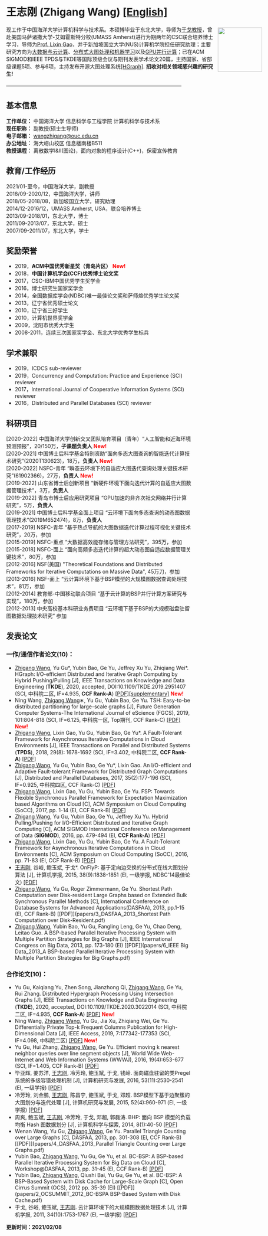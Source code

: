 # 王志刚 (Zhigang Wang)                 [[English]](https://wzgcs.github.io/english.html)     

<p style="width:700px;">
    <img src="/zhigang.jpg" align="right" width="120" hspace="5" vspace="5">
    现工作于中国海洋大学计算机科学与技术系。本硕博毕业于东北大学，导师为<a href="http://faculty.neu.edu.cn/yuge/">于戈教授</a>，曾赴美国马萨诸撒大学-艾姆霍斯特分校(UMASS Amherst)进行为期两年的CSC联合培养博士学习，导师为<a href="http://www-unix.ecs.umass.edu/~lgao/">Prof. Lixin Gao</a>，并于新加坡国立大学(NUS)计算机学院担任研究助理；主要研究方向为<u>大数据与云计算</u>、<u>分布式大图处理和机器学习</u>以及<u>GPU并行计算</u>；已在ACM SIGMOD和IEEE TPDS与TKDE等国际顶级会议与期刊发表学术论文20篇，主持国家、省部级课题5项、参与6项，主持发布开源大图处理系统<a href="https://github.com/HybridGraph/HGraph">[HGraph]</a>. <b>招收对相关领域感兴趣的研究生!</b>
</p>

——————————————————————————————————

## 基本信息
**工作单位：** 中国海洋大学 信息科学与工程学院 计算机科学与技术系   
**现任职称：** 副教授(硕士生导师)   
**电子邮箱：** wangzhigang@ouc.edu.cn   
**办公地址：** 海大崂山校区 信息楼南楼B511   
**教授课程：** 离散数学I&II(图论)，面向对象的程序设计(C++)，保密宣传教育   

## 教育/工作经历
2021/01-至今，中国海洋大学，副教授   
2018/09-2020/12，中国海洋大学，讲师   
2018/05-2018/08，新加坡国立大学，研究助理   
2014/12-2016/12，UMASS Amherst, USA，联合培养博士   
2013/09-2018/01，东北大学，博士   
2011/09-2013/07，东北大学，硕士   
2007/09-2011/07，东北大学，学士   

## 奖励荣誉
* 2019，**ACM中国优秀新星奖（青岛片区）** <span style="color:red;">**New!**</span>  
* 2018，**中国计算机学会(CCF)优秀博士论文奖**    
* 2017，CSC-IBM中国优秀学生奖学金   
* 2016，博士研究生国家奖学金   
* 2014，全国数据库学会(NDBC)唯一最佳论文奖和萨师煊优秀学生论文奖   
* 2013，辽宁省优秀硕士论文   
* 2010，辽宁省三好学生   
* 2010，计算机世界奖学金   
* 2009，沈阳市优秀大学生   
* 2008-2011，连续三次国家奖学金、东北大学优秀学生标兵   

## 学术兼职
* 2019，ICDCS sub-reviewer   
* 2019，Concurrency and Computation: Practice and Experience (SCI) reviewer   
* 2017，International Journal of Cooperative Information Systems (SCI) reviewer   
* 2016，Distributed and Parallel Databases (SCI) reviewer   

## 科研项目
[2020-2022] 中国海洋大学创新交叉团队培育项目（青年）“人工智能和近海环境预测预报”，20/150万，**子课题负责人** <span style="color:red;">**New!**</span>  
[2020-2021] 中国博士后科学基金特别资助“面向多态大图查询的智能迭代计算技术研究”(2020T130623)，18万，**负责人** <span style="color:red;">**New!**</span>  
[2020-2022] NSFC-青年 “瞬态云环境下的自适应大图迭代查询处理关键技术研究”(61902366)，27万，**负责人** <span style="color:red;">**New!**</span>   
[2019-2022] 山东省博士后创新项目 “新硬件环境下面向迭代计算的自适应大图数据管理技术”，3万，**负责人**    
[2019-2022] 青岛市博士后应用研究项目 “GPU加速的非齐次社交网络并行计算研究”，5万，**负责人**    
[2019-2021]	中国博士后科学基金面上项目 “云环境下面向多态查询的动态图数据管理技术”(2019M652474)，8万，**负责人**  
[2017-2019]	NSFC-青年 “基于热点导航的大图数据迭代计算过程可视化关键技术研究”，20万，参加   
[2015-2019]	NSFC-重点 “大数据高效能存储与管理方法研究”，395万，参加   
[2015-2018]	NSFC-面上 “面向高频多态迭代计算的超大动态图自适应数据管理关键技术”，80万，参加   
[2012-2016]	NSF(美国) "Theoretical Foundations and Distributed Frameworks for Iterative Computations on Massive Data", 45万刀，参加   
[2013-2016]	NSF-面上 “云计算环境下基于BSP模型的大规模图数据查询处理技术”，81万，参加   
[2012-2014]	教育部-中国移动联合项目 “基于云计算的BSP并行计算方案研究与实现”，180万，参加   
[2012-2013]	中央高校基本科研业务费项目 “云环境下基于BSP的大规模磁盘驻留图数据处理技术研究” 参加   

## 发表论文
### 一作/通信作者论文(10)：   
* <u>Zhigang Wang</u>, Yu Gu*, Yubin Bao, Ge Yu, Jeffrey Xu Yu, Zhiqiang Wei*. HGraph: I/O-efficient Distributed and Iterative Graph Computing by Hybrid Pushing/Pulling [J], IEEE Transactions on Knowledge and Data Engineering (**TKDE**), 2020, accepted, DOI:10.1109/TKDE.2019.2951407 (SCI, 中科院二区, IF=4.935, **CCF Rank-A**) [[PDF]](papers/19_tkde_hgraph_preprint.pdf)[[supplementary]](papers/19_tkde_hgraph_supp.pdf) <span style="color:red;">**New!**</span>    
* Ning Wang, <u>Zhigang Wang</u>∗, Yu Gu, Yubin Bao, Ge Yu. TSH: Easy-to-be distributed partitioning for large-scale graphs [J], Future Generation Computer Systems-The International Journal of eScience (FGCS), 2019, 101:804-818 (SCI, IF=6.125, 中科院一区, Top期刊, CCF Rank-C) [[PDF]](papers/17_FGCS_2019_tsh_partitioning.pdf) <span style="color:red;">**New!**</span>   
* <u>Zhigang Wang</u>, Lixin Gao, Yu Gu, Yubin Bao, Ge Yu*. A Fault-Tolerant Framework for Asynchronous Iterative Computations in Cloud Environments [J], IEEE Transactions on Parallel and Distributed Systems (**TPDS**), 2018, 29(8): 1678-1692 (SCI, IF=3.402, 中科院二区, **CCF Rank-A**) [[PDF]](papers/16_TPDS_2018_fc_asyn.pdf)   
* <u>Zhigang Wang</u>, Yu Gu, Yubin Bao, Ge Yu*, Lixin Gao. An I/O-efficient and Adaptive Fault-tolerant Framework for Distributed Graph Computations [J], Distributed and Parallel Databases, 2017, 35(2):177-196 (SCI, IF=0.925, 中科院四区, CCF Rank-C) [[PDF]](papers/14_DPD_2017_弹性容错.pdf)   
* <u>Zhigang Wang</u>, Lixin Gao, Yu Gu, Yubin Bao, Ge Yu. FSP: Towards Flexible Synchronous Parallel Framework for Expectation Maximization based Algorithms on Cloud [C], ACM Symposium on Cloud Computing (SoCC), 2017, pp. 1-14 (EI, CCF Rank-B) [[PDF]](papers/15_SoCC_2017_fsp.pdf)   
* <u>Zhigang Wang</u>, Yu Gu, Yubin Bao, Ge Yu, Jeffrey Xu Yu. Hybrid Pulling/Pushing for I/O-Efficient Distributed and Iterative Graph Computing [C], ACM SIGMOD International Conference on Management of Data (**SIGMOD**), 2016, pp. 479-494 (EI, **CCF Rank-A**) [[PDF]](papers/11_SIGMOD_2016_hybrid.pdf)   
* <u>Zhigang Wang</u>, Lixin Gao, Yu Gu, Yubin Bao, Ge Yu. A Fault-Tolerant Framework for Asynchronous Iterative Computations in Cloud Environments [C], ACM Symposium on Cloud Computing (SoCC), 2016, pp. 71-83 (EI, CCF Rank-B) [[PDF]](papers/12_SoCC_2016_fc_asyn.pdf)   
* <u>王志刚</u>, 谷峪, 鲍玉斌, 于戈*. OnFlyP: 基于定向边交换的分布式在线大图划分算法 [J], 计算机学报, 2015, 38(9):1838-1851 (EI, 一级学报, NDBC'14最佳论文) [[PDF]](papers/10_计算机学报_2015_在线大图划分.pdf)   
* <u>Zhigang Wang</u>, Yu Gu, Roger Zimmermann, Ge Yu. Shortest Path Computation over Disk-resident Large Graphs based on Extended Bulk Synchronous Parallel Methods [C], International Conference on Database Systems for Advanced Applications(DASFAA), 2013, pp.1-15 (EI, CCF Rank-B) [[PDF]](papers/3_DASFAA_2013_Shortest Path Computation over Disk-Resident.pdf)   
* <u>Zhigang Wang</u>, Yubin Bao, Yu Gu, Fangling Leng, Ge Yu, Chao Deng, Leitao Guo. A BSP-based Parallel Iterative Processing System with Multiple Partition Strategies for Big Graphs [J], IEEE International Congress on Big Data, 2013, pp. 173-180 (EI) [[PDF]](papers/6_IEEE Big Data_2013_A BSP-based Parallel Iterative Processing System with Multiple Partition Strategies for Big Graphs.pdf)   

### 合作论文(10)：  
* Yu Gu, Kaiqiang Yu, Zhen Song, Jianzhong Qi, <u>Zhigang Wang</u>, Ge Yu, Rui Zhang. Distributed Hypergraph Processing Using Intersection Graphs [J], IEEE Transactions on Knowledge and Data Engineering (**TKDE**), 2020, accepted, DOI:10.1109/TKDE.2020.3022014 (SCI, 中科院二区, IF=4.935, **CCF Rank-A**) [[PDF]](papers/20_tkde_hypergraph_preprint.pdf) <span style="color:red;">**New!**</span>  
* Ning Wang, <u>Zhigang Wang</u>, Yu Gu, Jia Xu, Zhiqiang Wei, Ge Yu. Differentially Private Top-k Frequent Columns Publication for High-Dimensional Data [J], IEEE Access, 2019, 7:177342-177353 (SCI, IF=4.098, 中科院二区) [[PDF]](papers/18_ACCESS_2019_dp.pdf) <span style="color:red;">**New!**</span>   
* Yu Gu, Hui Zhang, <u>Zhigang Wang</u>, Ge Yu. Efficient moving k nearest neighbor queries over line segment objects [J], World Wide Web-Internet and Web Information Systems (WWWJ), 2016, 19(4):653-677 (SCI, IF=1.405, CCF Rank-B) [[PDF]](papers/9_WWWJ_2015_kneighbors.pdf)   
* 毕亚辉, 姜苏洋, <u>王志刚</u>, 冷芳玲, 鲍玉斌, 于戈, 钱岭. 面向磁盘驻留的类Pregel系统的多级容错处理机制 [J], 计算机研究与发展, 2016, 53(11):2530-2541 (EI, 一级学报) [[PDF]](papers/13_计算机研究与发展_2016_多级容错.pdf)   
* 冷芳玲, 刘金鹏, <u>王志刚</u>, 陈昌宁, 鲍玉斌, 于戈, 邓超. BSP模型下基于边聚簇的大图划分与迭代处理 [J], 计算机研究与发展, 2015, 52(4):960-971 (EI, 一级学报) [[PDF]](papers/8_计算机研究与发展_2015_图划分_边聚簇.pdf)   
* 周爽, 鲍玉斌, <u>王志刚</u>, 冷芳玲, 于戈, 邓超, 郭磊涛. BHP: 面向 BSP 模型的负载均衡 Hash 图数据划分 [J], 计算机科学与探索, 2014, 8(1):40-50 [[PDF]](papers/7_计算机科学与探索_2014_图划分_BHP.pdf)   
* Wenan Wang, Yu Gu, <u>Zhigang Wang</u>, Ge Yu. Parallel Triangle Counting over Large Graphs [C], DASFAA, 2013, pp. 301-308 (EI, CCF Rank-B) [[PDF]](papers/4_DASFAA_2013_Parallel Triangle Counting over Large Graphs.pdf)   
* Yubin Bao, <u>Zhigang Wang</u>, Yu Gu, Ge Yu, et al. BC-BSP: A BSP-based Parallel Iterative Processing System for Big Data on Cloud [C], Workshop@DASFAA, 2013, pp. 31-45 (EI, CCF Rank-B) [[PDF]](papers/5_DASFAA_BDMA_2013_BC-BSP.pdf)   
* Yubin Bao, <u>Zhigang Wang</u>, Qiushi Bai, Yu Gu, Ge Yu, et al. BC-BSP: A BSP-Based System with Disk Cache for Large-Scale Graph [C], Open Cirrus Summit (OCS), 2012 pp. 35-39 (EI) [[PDF]](papers/2_OCSUMMIT_2012_BC-BSPA BSP-Based System with Disk Cache.pdf)   
* 于戈, 谷峪, 鲍玉斌, <u>王志刚</u>. 云计算环境下的大规模图数据处理技术 [J], 计算机学报, 2011, 34(10):1753-1767 (EI, 一级学报) [[PDF]](papers/1_计算机学报_2011_云计算环境下的大规模图数据处理技术.pdf)   


**更新时间：2021/02/08**   
